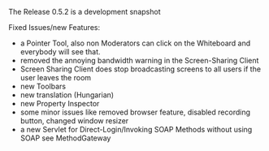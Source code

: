 The Release 0.5.2 is a development snapshot

Fixed Issues/new Features:
  * a Pointer Tool, also non Moderators can click on the Whiteboard and everybody will see that.
  * removed the annoying bandwidth warning in the Screen-Sharing Client
  * Screen Sharing Client does stop broadcasting screens to all users if the user leaves the room
  * new Toolbars
  * new translation (Hungarian)
  * new Property Inspector
  * some minor issues like removed browser feature, disabled recording button, changed window resizer
  * a new Servlet for Direct-Login/Invoking SOAP Methods without using SOAP see MethodGateway